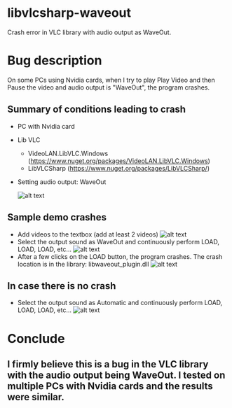 # libvlcsharp-waveout
 Crash error in VLC library with audio output as WaveOut.

# Bug description
On some PCs using Nvidia cards, when I try to play Play Video and then Pause the video and audio output is "WaveOut", the program crashes.

## Summary of conditions leading to crash

 - PC with Nvidia card
 - Lib VLC
    + VideoLAN.LibVLC.Windows (https://www.nuget.org/packages/VideoLAN.LibVLC.Windows)
    + LibVLCSharp (https://www.nuget.org/packages/LibVLCSharp/)
 - Setting audio output: WaveOut

    ![alt text](https://raw.githubusercontent.com/thaont-ulis/libvlcsharp-waveout/tree/main/images/Setting_WaveOut.png?raw=true)


## Sample demo crashes

 - Add videos to the textbox (add at least 2 videos)
   ![alt text](https://github.com/thaont-ulis/libvlcsharp-waveout/tree/main/images/Add_Videos.png?raw=true)
 - Select the output sound as WaveOut and continuously perform LOAD, LOAD, LOAD, etc...
   ![alt text](https://github.com/thaont-ulis/libvlcsharp-waveout/tree/main/images/Run_WaveOut.png?raw=true)
 - After a few clicks on the LOAD button, the program crashes. The crash location is in the library: libwaveout_plugin.dll
   ![alt text](https://github.com/thaont-ulis/libvlcsharp-waveout/tree/main/images/Run_Crash.png?raw=true)


## In case there is no crash

 - Select the output sound as Automatic and continuously perform LOAD, LOAD, LOAD, etc...
   ![alt text](https://github.com/thaont-ulis/libvlcsharp-waveout/tree/main/images/Run_Automatic.png?raw=true)

# Conclude
## I firmly believe this is a bug in the VLC library with the audio output being WaveOut. I tested on multiple PCs with Nvidia cards and the results were similar.